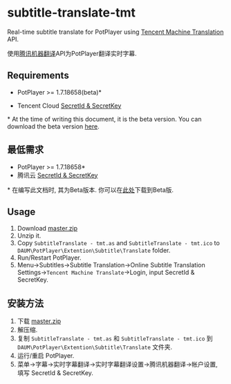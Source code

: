 # subtitle-translate-tmt

Real-time subtitle translate for PotPlayer using [Tencent Machine Translation](https://cloud.tencent.com/product/tmt) API.

使用[腾讯机器翻译](https://cloud.tencent.com/product/tmt)API为PotPlayer翻译实时字幕.

## Requirements

* PotPlayer >= 1.7.18658(beta)\*

* Tencent Cloud [SecretId & SecretKey](https://console.cloud.tencent.com/cam/capi)

\* At the time of writing this document, it is the beta version. You can download the beta version [here](http://t1.daumcdn.net/potplayer/beta/PotPlayerSetup.exe).

## 最低需求

* PotPlayer >= 1.7.18658\*
* 腾讯云 [SecretId & SecretKey](https://console.cloud.tencent.com/cam/capi)

\* 在编写此文档时, 其为Beta版本. 你可以在[此处](http://t1.daumcdn.net/potplayer/beta/PotPlayerSetup.exe)下载到Beta版.

## Usage

1. Download [master.zip](https://github.com/BlackGlory/subtitle-translate-tmt/archive/master.zip)
2. Unzip it.
3. Copy `SubtitleTranslate - tmt.as` and `SubtitleTranslate - tmt.ico` to `DAUM\PotPlayer\Extention\Subtitle\Translate` folder.
4. Run/Restart PotPlayer.
5. Menu->Subtitles->Subtitle Translation->Online Subtitle Translation Settings->`Tencent Machine Translate`->Login, input SecretId & SecretKey.

## 安装方法

1. 下载 [master.zip](https://github.com/BlackGlory/subtitle-translate-tmt/archive/master.zip)
2. 解压缩.
3. 复制 `SubtitleTranslate - tmt.as` 和 `SubtitleTranslate - tmt.ico` 到 `DAUM\PotPlayer\Extention\Subtitle\Translate` 文件夹.
4. 运行/重启 PotPlayer.
5. 菜单->字幕->实时字幕翻译->实时字幕翻译设置->腾讯机器翻译->帐户设置, 填写 SecretId & SecretKey.
